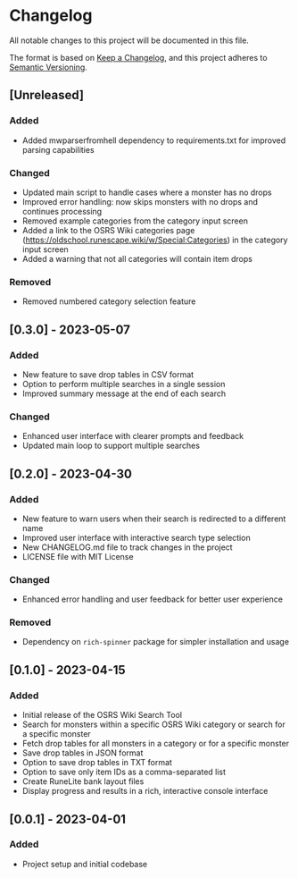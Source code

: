 # Changelog

All notable changes to this project will be documented in this file.

The format is based on [Keep a Changelog](https://keepachangelog.com/en/1.0.0/),
and this project adheres to [Semantic Versioning](https://semver.org/spec/v2.0.0.html).

## [Unreleased]

### Added
- Added mwparserfromhell dependency to requirements.txt for improved parsing capabilities

### Changed
- Updated main script to handle cases where a monster has no drops
- Improved error handling: now skips monsters with no drops and continues processing
- Removed example categories from the category input screen
- Added a link to the OSRS Wiki categories page (https://oldschool.runescape.wiki/w/Special:Categories) in the category input screen
- Added a warning that not all categories will contain item drops

### Removed
- Removed numbered category selection feature

## [0.3.0] - 2023-05-07

### Added
- New feature to save drop tables in CSV format
- Option to perform multiple searches in a single session
- Improved summary message at the end of each search

### Changed
- Enhanced user interface with clearer prompts and feedback
- Updated main loop to support multiple searches

## [0.2.0] - 2023-04-30

### Added
- New feature to warn users when their search is redirected to a different name
- Improved user interface with interactive search type selection
- New CHANGELOG.md file to track changes in the project
- LICENSE file with MIT License

### Changed
- Enhanced error handling and user feedback for better user experience

### Removed
- Dependency on `rich-spinner` package for simpler installation and usage

## [0.1.0] - 2023-04-15

### Added
- Initial release of the OSRS Wiki Search Tool
- Search for monsters within a specific OSRS Wiki category or search for a specific monster
- Fetch drop tables for all monsters in a category or for a specific monster
- Save drop tables in JSON format
- Option to save drop tables in TXT format
- Option to save only item IDs as a comma-separated list
- Create RuneLite bank layout files
- Display progress and results in a rich, interactive console interface

## [0.0.1] - 2023-04-01

### Added
- Project setup and initial codebase
